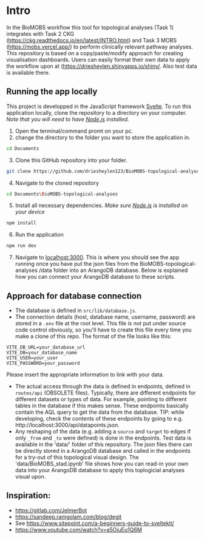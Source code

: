 # Intro
In the BioMOBS workflow this tool for topological analyses (Task 1) integrates with Task 2 CKG (https://ckg.readthedocs.io/en/latest/INTRO.html) and Task 3 MOBS (https://mobs.vercel.app/) to perform clinically relevant pathway analyses. This repository is based on a copy/paste/modify approach for creating visualisation dashboards. Users can easily format their own data to apply the workflow upon at (https://driesheylen.shinyapps.io/shiny/. Also test data is available there.
## Running the app locally
This project is developped in the JavaScript framework [Svelte](https://svelte.dev). To run this application locally, clone the repository to a directory on your computer. *Note that you will need to have [Node.js](https://nodejs.org) installed.*

1. Open the terminal/command promt on your pc.
2. change the directory to the folder you want to store the application in.
```bash
cd Documents
```
3. Clone this GitHub repository into your folder.
```bash
git clone https://github.com/driesheylen123/BioMOBS-topological-analyses.git
```
4. Navigate to the cloned repository
```bash
cd Documents\BioMOBS-topological-analyses
```
5. Install all necessary dependencies. *Make sure [Node.js](https://nodejs.org) is installed on your device*
```bash
npm install
```
6. Run the application
```bash
npm run dev
```
7. Navigate to [localhost:3000](http://localhost:3000). This is where you should see the app running once you have put the json files from  the BioMOBS-topological-analyses
/data folder into an ArangoDB database. Below is explained how you can connect your ArangoDB database to these scripts.



## Approach for database connection
- The database is defined in `src/lib/database.js`.
- The connection details (host, database name, username, password) are stored in a `.env` file at the root level. This file is _not_ put under source code control obviously, so you'll have to create this file every time you make a clone of this repo. The format of the file looks like this:

```
VITE_DB_URL=your_database_url
VITE_DB=your_database_name
VITE_USER=your_user
VITE_PASSWORD=your_password
```
Please insert the appropriate information to link with your data.

- The actual access through the data is defined in endpoints, defined in `routes/api` (OBSOLETE files). Typically, there are different endpoints for different datasets or types of data. For example, pointing to different tables in the database if this makes sense. These endpoints basically contain the AQL query to get the data from the database. TIP: while developing, check the contents of these endpoints by going to e.g. http://localhost:3000/api/datapoints.json.
- Any reshaping of the data (e.g. adding a `source` and `target` to edges if only `_from` and `_to` were defined) is done in the endpoints. Test data is available in the 'data/' folder of this repository. The json files there can be directly stored in a ArangoDB database and called in the endpoints for a try-out of this topological visual design. The 'data/BioMOBS_stad.ipynb' file shows how you can read-in your own data into your ArangoDB database to apply this toplogicial analyses visual upon.

## Inspiration:
- https://gitlab.com/JelmerBot
- https://sandeep.ramgolam.com/blog/degit
- See https://www.sitepoint.com/a-beginners-guide-to-sveltekit/
- https://www.youtube.com/watch?v=a5OiuEu1Q6M
